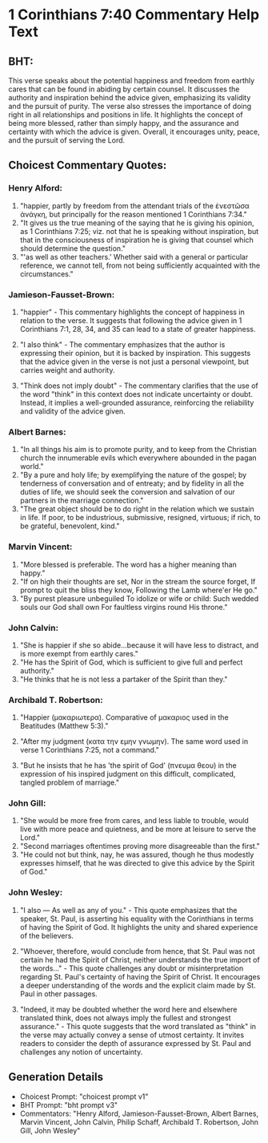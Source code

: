 # 1 Corinthians 7:40 Commentary Help Text

## BHT:
This verse speaks about the potential happiness and freedom from earthly cares that can be found in abiding by certain counsel. It discusses the authority and inspiration behind the advice given, emphasizing its validity and the pursuit of purity. The verse also stresses the importance of doing right in all relationships and positions in life. It highlights the concept of being more blessed, rather than simply happy, and the assurance and certainty with which the advice is given. Overall, it encourages unity, peace, and the pursuit of serving the Lord.

## Choicest Commentary Quotes:
### Henry Alford:
1. "happier, partly by freedom from the attendant trials of the ἐνεστῶσα ἀνάγκη, but principally for the reason mentioned 1 Corinthians 7:34." 
2. "It gives us the true meaning of the saying that he is giving his opinion, as 1 Corinthians 7:25; viz. not that he is speaking without inspiration, but that in the consciousness of inspiration he is giving that counsel which should determine the question."
3. "'as well as other teachers.' Whether said with a general or particular reference, we cannot tell, from not being sufficiently acquainted with the circumstances."

### Jamieson-Fausset-Brown:
1. "happier" - This commentary highlights the concept of happiness in relation to the verse. It suggests that following the advice given in 1 Corinthians 7:1, 28, 34, and 35 can lead to a state of greater happiness.

2. "I also think" - The commentary emphasizes that the author is expressing their opinion, but it is backed by inspiration. This suggests that the advice given in the verse is not just a personal viewpoint, but carries weight and authority.

3. "Think does not imply doubt" - The commentary clarifies that the use of the word "think" in this context does not indicate uncertainty or doubt. Instead, it implies a well-grounded assurance, reinforcing the reliability and validity of the advice given.

### Albert Barnes:
1. "In all things his aim is to promote purity, and to keep from the Christian church the innumerable evils which everywhere abounded in the pagan world." 
2. "By a pure and holy life; by exemplifying the nature of the gospel; by tenderness of conversation and of entreaty; and by fidelity in all the duties of life, we should seek the conversion and salvation of our partners in the marriage connection."
3. "The great object should be to do right in the relation which we sustain in life. If poor, to be industrious, submissive, resigned, virtuous; if rich, to be grateful, benevolent, kind."

### Marvin Vincent:
1. "More blessed is preferable. The word has a higher meaning than happy." 
2. "If on high their thoughts are set, Nor in the stream the source forget, If prompt to quit the bliss they know, Following the Lamb where'er He go."
3. "By purest pleasure unbeguiled To idolize or wife or child: Such wedded souls our God shall own For faultless virgins round His throne."

### John Calvin:
1. "She is happier if she so abide...because it will have less to distract, and is more exempt from earthly cares." 
2. "He has the Spirit of God, which is sufficient to give full and perfect authority." 
3. "He thinks that he is not less a partaker of the Spirit than they."

### Archibald T. Robertson:
1. "Happier (μακαριωτερα). Comparative of μακαριος used in the Beatitudes (Matthew 5:3)." 

2. "After my judgment (κατα την εμην γνωμην). The same word used in verse 1 Corinthians 7:25, not a command."

3. "But he insists that he has 'the spirit of God' (πνευμα θεου) in the expression of his inspired judgment on this difficult, complicated, tangled problem of marriage."

### John Gill:
1. "She would be more free from cares, and less liable to trouble, would live with more peace and quietness, and be more at leisure to serve the Lord."
2. "Second marriages oftentimes proving more disagreeable than the first."
3. "He could not but think, nay, he was assured, though he thus modestly expresses himself, that he was directed to give this advice by the Spirit of God."

### John Wesley:
1. "I also — As well as any of you." - This quote emphasizes that the speaker, St. Paul, is asserting his equality with the Corinthians in terms of having the Spirit of God. It highlights the unity and shared experience of the believers.

2. "Whoever, therefore, would conclude from hence, that St. Paul was not certain he had the Spirit of Christ, neither understands the true import of the words..." - This quote challenges any doubt or misinterpretation regarding St. Paul's certainty of having the Spirit of Christ. It encourages a deeper understanding of the words and the explicit claim made by St. Paul in other passages.

3. "Indeed, it may be doubted whether the word here and elsewhere translated think, does not always imply the fullest and strongest assurance." - This quote suggests that the word translated as "think" in the verse may actually convey a sense of utmost certainty. It invites readers to consider the depth of assurance expressed by St. Paul and challenges any notion of uncertainty.


## Generation Details
- Choicest Prompt: "choicest prompt v1"
- BHT Prompt: "bht prompt v3"
- Commentators: "Henry Alford, Jamieson-Fausset-Brown, Albert Barnes, Marvin Vincent, John Calvin, Philip Schaff, Archibald T. Robertson, John Gill, John Wesley"
